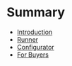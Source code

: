 # Summary

* [Introduction](README.md)
* [Runner](docs/runner.md)
* [Configurator](docs/configurator.md)
* [For Buyers](docs/buyers.md)
